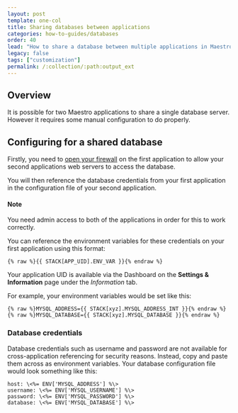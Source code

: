 ```yaml
---
layout: post
template: one-col
title: Sharing databases between applications
categories: how-to-guides/databases
order: 40
lead: "How to share a database between multiple applications in Maestro"
legacy: false
tags: ["customization"]
permalink: /:collection/:path:output_ext
---
```


## Overview

It is possible for two Maestro applications to share a single database server. However it requires some manual configuration to do properly.

## Configuring for a shared database

Firstly, you need to [open your firewall](/maestro/how-to-guides/build-and-config/service-network-configuration.html) on the first application to allow your second applications web servers to access the database.

You will then reference the database credentials from your first application in the configuration file of your second application. 

#### Note
<div class="notice"><p>You need admin access to both of the applications in order for this to work correctly.</p></div>

You can reference the environment variables for these credentials on your first application using this format: 

```shell
{% raw %}{{ STACK[APP_UID].ENV_VAR }}{% endraw %}
```

Your application UID is available via the Dashboard on the **Settings & Information** page under the *Information* tab.

For example, your environment variables would be set like this:

```shell
{% raw %}MYSQL_ADDRESS={{ STACK[xyz].MYSQL_ADDRESS_INT }}{% endraw %}
{% raw %}MYSQL_DATABASE={{ STACK[xyz].MYSQL_DATABASE }}{% endraw %}
```

### Database credentials

Database credentials such as username and password are not available for cross-application referencing for security reasons. Instead, copy and paste them across as environment variables. Your database configuration file would look something like this:

```shell
host: \<%= ENV['MYSQL_ADDRESS'] %\>
username: \<%= ENV['MYSQL_USERNAME'] %\>
password: \<%= ENV['MYSQL_PASSWORD'] %\>
database: \<%= ENV['MYSQL_DATABASE'] %\>
```

